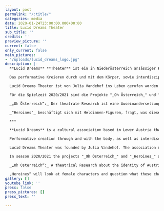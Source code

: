 ```yaml
---
layout: post
permalink: "/:title/"
categories: media
date: 2020-01-24T23:00:00.000+00:00
title: Lucid Dreams Theater
sub_title: ''
credits: ''
preview_picture: ''
current: false
only_current: false
main_pictures:
- "/uploads/lucid_dreams_logo.jpg"
description: |-
  **Lucid Dreams** **Theater** ist ein in Niederösterreich ansässiger Kulturverein, der primär mit Mitteln des Physischen Theaters arbeitet und versteht sich als Kunst-Labor zum Experimentieren mit und Erforschen von theatralen Praxen und artverwandten Kunstformen.

  Das performative Kreieren durch und mit dem Körper, sowie interdisziplinäre und kollaborative Arbeitsweisen bilden das Herzstück von Lucid Dreams Theater. Dabei werden Theater-Projekte entwickelt und künstlerische Recherchen. Themenspezifische Workshops und partizipative Kunst-Projekte mit verschiedenen Zielgruppen werden als Teil der künstlerischen Praxis durchgeführt.

  Lucid Dreams Theater ist von Julia Vandehof ins Leben gerufen worden. Der Verein bewegt sich im und verbindet regionalen und internationalen Kontext. Abseits der Vereinsstruktur lebt der Verein durch die Zusammenarbeit mit in Österreich lebenden Künstler*innen, sowie Kolleg*innen aus internationalem Kontext.

  Für die Spielzeit 2020/2021 sind die Projekte "_Oh Österreich_" und "_Heroines_" geplant.

  _„Oh Österreich“:_ Der theatrale Research ist eine Auseinandersetzung mit der „Identität“ Österreichs und des Begriffes „Home“ (Heimat, zu Hause, Haus) und wird aufgrund der freundlichen Unterstützung des Viertelfestivals Niederösterreich 2021 ermöglicht.

  _"Heroines"_ beschäftigt sich mit Heldinnen-Figuren, fragt, was diese mit uns heute zu tun haben und hinterfragt, welche Geschichten wir gerne erzählt bekommen hätten. Das Projekt wird unterstützt von der Kulturabteilung des Land NÖ und dem BMKOES.

  ***

  **Lucid Dreams** is a cultural association based in Lower Austria that works primarily with means of physical theater and sees itself as an art laboratory for experimenting with and exploring theatrical practices and related art forms.

  Performative creation through and with the body, as well as interdisciplinary and collaborative ways of working are at the heart of Lucid Dreams Theater. This involves devising of theater projects and artistic research. Thematic workshops and participatory art projects with different target groups are conducted as part of the artistic practice.

  Lucid Dreams Theater was founded by Julia Vandehof. The association moves in and connects regional and international contexts. Apart from the structure of the association, the association lives through the cooperation with artists living in Austria, as well as colleagues from an international context.

  In season 2020/2021 the projects "_Oh Österreich_" and "_Heroines_" are planned.

  _„Oh Österreich“:_ A theatrical Research about the identity of Austria and the term home. Supported by Viertelfestival 2021.

  „Heroines“ will look at female characters and question what these characters tell about our lives nowadays. Supported by Kulturabteilung Land Niederösterreich and BMKOES.
gallery: []
youtube_link: ''
press: false
press_pictures: []
press_text: ''

---
```

